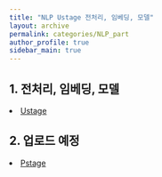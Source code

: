 ```yaml
---
title: "NLP Ustage 전처리, 임베딩, 모델"
layout: archive
permalink: categories/NLP_part
author_profile: true
sidebar_main: true
---
```


## 1. 전처리, 임베딩, 모델
<li><a href="/categories/NLP_ustage" class="splitter">Ustage</a></li>  


## 2. 업로드 예정
<li><a href="/categories/NLP_pstage" class="splitter">Pstage</a></li>  